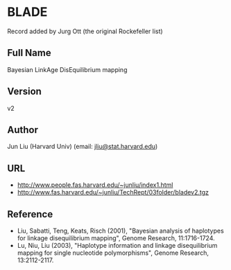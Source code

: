 # BLADE
Record added by Jurg Ott (the original Rockefeller list)

## Full Name
Bayesian LinkAge DisEquilibrium mapping

## Version
v2

## Author
Jun Liu (Harvard Univ) (email: jliu@stat.harvard.edu)

## URL
* http://www.people.fas.harvard.edu/~junliu/index1.html
* http://www.fas.harvard.edu/~junliu/TechRept/03folder/bladev2.tgz

## Reference
* Liu, Sabatti, Teng, Keats, Risch (2001), "Bayesian analysis of haplotypes for linkage disequilibrium mapping", Genome Research, 11:1716-1724.
* Lu, Niu, Liu (2003), "Haplotype information and linkage disequilibrium mapping for single nucleotide polymorphisms", Genome Research, 13:2112-2117.